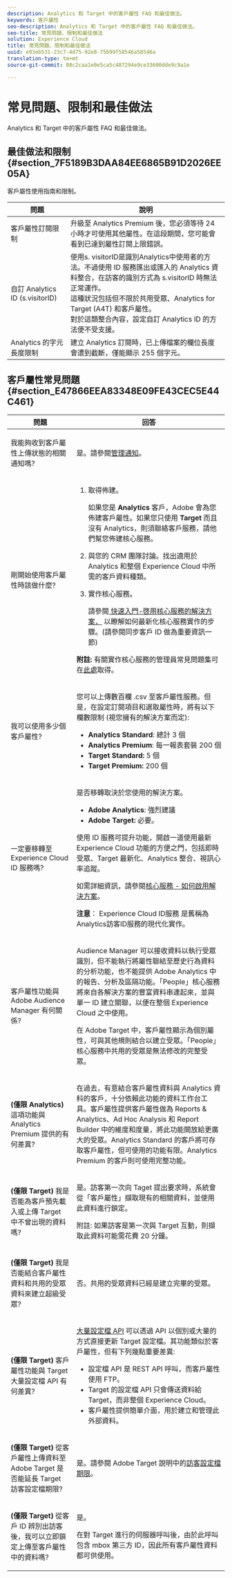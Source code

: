 ```yaml
---
description: Analytics 和 Target 中的客戶屬性 FAQ 和最佳做法。
keywords: 客戶屬性
seo-description: Analytics 和 Target 中的客戶屬性 FAQ 和最佳做法。
seo-title: 常見問題、限制和最佳做法
solution: Experience Cloud
title: 常見問題、限制和最佳做法
uuid: e93eb531-23c7-4d75-92e8-75699f58546a58546a
translation-type: tm+mt
source-git-commit: 08c2caa1e0e5ca5c487294e9ce33600dde9c9a1e

---
```



# 常見問題、限制和最佳做法

Analytics 和 Target 中的客戶屬性 FAQ 和最佳做法。


## 最佳做法和限制 {#section_7F5189B3DAA84EE6865B91D2026EE05A}

客戶屬性使用指南和限制。

| 問題 | 說明 |
|--- |--- |
| 客戶屬性訂閱限制 | 升級至 Analytics Premium 後，您必須等待 24 小時才可使用其他屬性。在這段期間，您可能會看到已達到屬性訂閱上限錯誤。 |
| 自訂 Analytics ID (s.visitorID) | 使用s. visitorID是識別Analytics中使用者的方法。不過使用 ID 服務匯出或匯入的 Analytics 資料整合，在訪客的識別方式為 s.visitorID 時無法正常運作。<br>這種狀況包括但不限於共用受眾、Analytics for Target (A4T) 和客戶屬性。<br>對於這類整合內容，設定自訂 Analytics ID 的方法便不受支援。 |
| Analytics 的字元長度限制 | 建立 Analytics 訂閱時，已上傳檔案的欄位長度會遭到截斷，僅能顯示 255 個字元。 |

## 客戶屬性常見問題 {#section_E47866EEA83348E09FE43CEC5E44C461}

<table id="table_88631069013B408EBB0A810657662B36"> 
 <thead> 
  <tr> 
   <th colname="col1" class="entry"> 問題 </th> 
   <th colname="col2" class="entry"> 回答 </th> 
  </tr> 
 </thead>
 <tbody> 
  <tr> 
   <td colname="col1"> <p>我能夠收到客戶屬性上傳狀態的相關通知嗎? </p> </td> 
   <td colname="col2"> <p>是。請參閱<a href="../admin-getting-started/organizations.md#concept_0105453AD71847B8BFCAF4A40915F157" format="dita" scope="local">管理通知</a>。 </p> </td> 
  </tr> 
  <tr> 
   <td colname="col1"> <p> 剛開始使用客戶屬性時該做什麼? </p> </td> 
   <td colname="col2"> 
    <ol id="ol_1FACEF0990B6486B8DE86245D17695A8"> 
     <li id="li_F0C1542853684F8591FDC1B441D31A56"> <p>取得佈建。 </p> <p>如果您是 <b>Analytics</b> 客戶，Adobe 會為您佈建客戶屬性。如果您只使用 <b>Target</b> 而且沒有 Analytics，則須聯絡客戶服務，請他們幫您佈建核心服務。 </p> </li> 
     <li id="li_444FEDEE4B7244F79BA847662F5B17CB"> <p>與您的 CRM 團隊討論。找出適用於 Analytics 和整個 Experience Cloud 中所需的客戶資料種類。 </p> </li> 
     <li id="li_32D4AAF8C29748A78801A0E1BFB37AF5"> <p>實作核心服務。 </p> <p>請參閱<a href="../core-services/core-services.md#concept_07ED1D5C64234E77976E6D572E78FB9C" format="dita" scope="local"> 快速入門-啓用核心服務的解決方案，</a> 以瞭解如何最新化核心服務實作的步驟。(請參閱同步客戶 ID 做為重要資訊一節) </p> </li> 
    </ol> <p> <b>附註:</b> 有關實作核心服務的管理員常見問題集可在<a href="../admin-getting-started/faq.md#concept_13219B4E51784577B6FF78AAA203DE91" format="dita" scope="local">此處</a>取得。 </p> </td> 
  </tr> 
  <tr> 
   <td colname="col1"> <p> 我可以使用多少個客戶屬性? </p> </td> 
   <td colname="col2"> <p>您可以上傳數百欄 <span class="filepath">.csv</span> 至客戶屬性服務。但是，在設定訂閱項目和選取屬性時，將有以下欄數限制 (視您擁有的解決方案而定): </p> <p> 
     <ul id="ul_2BB85067918D4BB3B59394F3E3E37A6D"> 
      <li id="li_93703988B9934384B4B94A839D028380"> <b>Analytics Standard</b>: 總計 3 個 </li> 
      <li id="li_D1E5E7BD24C54591B14D15DE97447835"> <b>Analytics Premium</b>: 每一報表套裝 200 個 </li> 
      <li id="li_8C891FE3D1EF49FA9F81E2E32CD0B9CA"> <b>Target Standard:</b> 5 個 </li> 
      <li id="li_2B66D43023F34EA685CE2C38A9250CEA"> <b>Target Premium:</b> 200 個 </li> 
     </ul> </p> </td> 
  </tr> 
  <tr> 
   <td colname="col1"> <p>一定要移轉至 Experience Cloud ID 服務嗎? </p> </td> 
   <td colname="col2"> <p>是否移轉取決於您使用的解決方案。 </p> <p> 
     <ul id="ul_9C473434B5DA4C6299AAB209DEDFCDE7"> 
      <li id="li_8BC10EB2825F4ADF8CA61F71D4994A28"> <b>Adobe Analytics</b>: 強烈建議 </li> 
      <li id="li_56F518E3F3DF4C93B6F7EF3B40ACC52F"> <b>Adobe Target:</b> 必要。 </li> 
     </ul> </p> <p>使用 ID 服務可提升功能，開啟一道使用最新 Experience Cloud 功能的方便之門，包括即時受眾、Target 最新化、Analytics 整合、視訊心率追蹤。 </p> <p>如需詳細資訊，請參閱<a href="../core-services/core-services.md#concept_07ED1D5C64234E77976E6D572E78FB9C" format="dita" scope="local">核心服務 - 如何啟用解決方案</a>。 </p> <p> <b>注意</b>： <span class="term"> Experience Cloud ID服務</span> 是舊稱為 <span class="term"> Analytics訪客ID服務的現代化實作</span>。 </p> </td> 
  </tr> 
  <tr> 
   <td colname="col1"> <p>客戶屬性功能與 Adobe Audience Manager 有何關係? </p> </td> 
   <td colname="col2"> <p>Audience Manager 可以接收資料以執行受眾識別，但不能執行將屬性聯結至歷史行為資料的分析功能，也不能提供 Adobe Analytics 中的報告、分析及區隔功能。「People」核心服務將來自各解決方案的豐富資料串連起來，並與單一 ID 建立關聯，以便在整個 Experience Cloud 之中使用。 </p> <p> 在 Adobe Target 中，客戶屬性顯示為個別屬性，可與其他規則結合以建立受眾。「People」核心服務中共用的受眾是無法修改的完整受眾。 </p> </td> 
  </tr> 
  <tr> 
   <td colname="col1"> <p> <b>(僅限 Analytics) </b>這項功能與 Analytics Premium 提供的有何差異? </p> </td> 
   <td colname="col2"> <p>在過去，有意結合客戶屬性資料與 Analytics 資料的客戶，十分依賴此功能的資料工作台工具。客戶屬性提供客戶屬性做為 Reports &amp; Analytics、Ad Hoc Analysis 和 Report Builder 中的維度和度量，將此功能開放給更廣大的受眾。Analytics Standard 的客戶將可存取客戶屬性，但可使用的功能有限。Analytics Premium 的客戶則可使用完整功能。 </p> </td> 
  </tr> 
  <tr> 
   <td colname="col1"> <p> <b>(僅限 Target)</b> 我是否能為客戶預先載入或上傳 Target 中不曾出現的資料嗎? </p> </td> 
   <td colname="col2"> <p> 是。訪客第一次向 Taget 提出要求時，系統會從「客戶屬性」擷取現有的相關資料，並使用此資料進行鎖定。 </p> <p> <p>附註: 如果訪客是第一次與 Target 互動，則擷取此資料可能需花費 20 分鐘。 </p> </p> </td> 
  </tr> 
  <tr> 
   <td colname="col1"> <p> <b>(僅限 Target)</b> 我是否能結合客戶屬性資料和共用的受眾資料來建立超級受眾? </p> </td> 
   <td colname="col2"> <p>否。共用的受眾資料已經是建立完畢的受眾。 </p> </td> 
  </tr> 
  <tr> 
   <td colname="col1"> <p> <b>(僅限 Target) </b>客戶屬性功能與 Target 大量設定檔 API 有何差異? </p> </td> 
   <td colname="col2"> <p> <a href="https://marketing.adobe.com/developer/documentation/test-target/r-profile-update" format="https" scope="external">大量設定檔 API</a> 可以透過 API 以個別或大量的方式直接更新 Target 設定檔。其功能類似於客戶屬性，但有下列幾點重要差異: </p> 
    <ul id="ul_5AAA4A8497C04F50A8AAA9F776BB868E"> 
     <li id="li_B20AEA397F3B4C86A1140CDA61ABD575">設定檔 API 是 REST API 呼叫，而客戶屬性使用 FTP。 </li> 
     <li id="li_7FBE428EF5D34B6AA09B6368E8210344">Target 的設定檔 API 只會傳送資料給 Target，而非整個 Experience Cloud。 </li> 
     <li id="li_CBB4D3FAF53944E0A066A4AD9F9C8760">客戶屬性提供簡單介面，用於建立和管理此外部資料。 </li> 
    </ul> </td> 
  </tr> 
  <tr> 
   <td colname="col1"> <p> <b>(僅限 Target)</b> 從客戶屬性上傳資料至 Adobe Target 是否能延長 Target 訪客設定檔期限? </p> </td> 
   <td colname="col2"> <p>是。請參閱 Adobe Target 說明中的<a href="https://marketing.adobe.com/resources/help/en_US/target/ov/?f=c_visitor_profile_lifetime" format="https" scope="external">訪客設定檔期限</a>。 </p> </td> 
  </tr> 
  <tr> 
   <td colname="col1"> <p> <b> (僅限 Target)</b> 從客戶 ID 辨別出訪客後，我可以立即鎖定上傳至客戶屬性中的資料嗎? </p> </td> 
   <td colname="col2"> <p>是。 </p> <p>在對 Target 進行的伺服器呼叫後，由於此呼叫包含 mbox 第三方 ID，因此所有客戶屬性資料都可供使用。 </p> </td> 
  </tr> 
 </tbody> 
</table>

